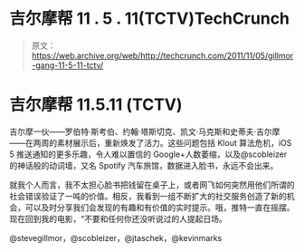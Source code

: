 # 吉尔摩帮 11 . 5 . 11(TCTV)TechCrunch

> 原文：<https://web.archive.org/web/http://techcrunch.com/2011/11/05/gillmor-gang-11-5-11-tctv/>

# 吉尔摩帮 11.5.11 (TCTV)

吉尔摩一伙——罗伯特·斯考伯、约翰·塔斯切克、凯文·马克斯和史蒂夫·吉尔摩——在两周的素材展示后，重新焕发了活力。这些问题包括 Klout 算法危机，iOS 5 推送通知的更多乐趣，令人难以置信的 Google+人数萎缩，以及@scobleizer 的神话般的动词墙，又名 Spotify 汽车旅馆，数据进入脸书，永远不会出来。

就我个人而言，我不太担心脸书把钱留在桌子上，或者网飞如何突然用他们所谓的社会错误验证了一吨的价值。相反，我看到一组不断扩大的社交服务创造了新的机会，可以及时分享我们会发现的有趣和有价值的实时提示。哦，推特一直在摇摆。现在回到我的电影，“不要和任何你还没听说过的人提起日场。

@stevegillmor，@scobleizer，@jtaschek，@kevinmarks